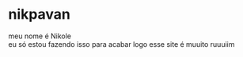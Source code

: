 # nikpavan
meu nome é Nikole  
eu só estou fazendo isso para acabar logo 
esse site é muuito ruuuiim
